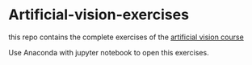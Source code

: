 # Artificial-vision-exercises

this repo contains the complete exercises of the [artificial vision course](https://www.unibo.it/it/didattica/insegnamenti/insegnamento/2021/421624)


Use Anaconda with jupyter notebook to open this exercises.